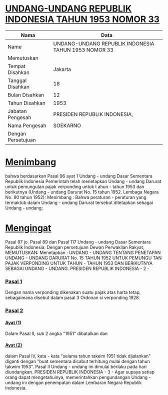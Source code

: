 # [UNDANG-UNDANG REPUBLIK INDONESIA TAHUN 1953 NOMOR 33](http://example.org/legal/document/uu/1953/33)

| Nama | Data |
| ------ | ----- |
|Name|UNDANG-UNDANG REPUBLIK INDONESIA TAHUN 1953 NOMOR 33|
|Memutuskan||
|Tempat Disahkan|Jakarta|
|Tanggal Disahkan|18|
|Bulan Disahkan|12|
|Tahun Disahkan|1953|
|Jabatan Pengesah|PRESIDEN REPUBLIK INDONESIA,|
|Nama Pengesah|SOEKARNO|
|Dengan Persetujuan||
# [Menimbang](http://example.org/legal/document/uu/1953/33/menimbang)
bahwa berdasarkan Pasal 96 ayat 1 Undang - undang Dasar Sementara Republik Indonesia Pemerintah telah menetapkan Undang - undang Darurat untuk pemungutan pajak verponding untuk t ahun - tahun 1953 dan berikutnya (Undang - undang Darurat No. 15 tahun 1952. Lembaga Negara No. 90 tahun 1952): Menimbang : Bahwa peraturan - peraturan yang termaktub dalam Undang - undang Darurat tersebut ditetapkan sebagai Undang - undang;
# [Mengingat](http://example.org/legal/document/uu/1953/33/mengingat)
Pasal 97 jo. Pasal 89 dan Pasal 117 Undang - undang Dasar Sementara Republik Indonesia: Dengan persetujuan Dewan Perwakilan Rakyat, MEMUTUSKAN: Menetapkan : UNDANG - UNDANG TENTANG PENETAPAN UNDANG - UNDANG DARURAT No. 15 TAHUN 1952 UNTUK PEMUNGU TAN PAJAK VERPONDING UNTUK TAHUN - TAHUN 1953 DAN BERIKUTNYA SEBAGAI UNDANG - UNDANG. PRESIDEN REPUBLIK INDONESIA - 2 -

### [Pasal 1](http://example.org/legal/document/uu/1953/33/pasal/0001)
Dengan nama verponding dikenakan suatu pajak atas harta tetap, sebagaimana disebut dalam pasal 3 Ordonan si verponding 1928.


### [Pasal 2](http://example.org/legal/document/uu/1953/33/pasal/0002)

#### [Ayat (1)](http://example.org/legal/document/uu/1953/33/pasal/0002/version/19531218/ayat/0001)
Dalam Pasal II, sub 2 angka "1951" dibatalkan dan

#### [Ayat (2)](http://example.org/legal/document/uu/1953/33/pasal/0002/version/19531218/ayat/0002)
dalam Pasal IV, kata - kata "selama tahun takeim 1951 tidak dijalankan" diganti dengan "buat sementara dicabut terhitung mulai dengan tahun takwim 1953". Pasal II Undang - undang ini dimulai berlaku pada hari diundangkan. PRESIDEN REPUBLIK INDONESIA - 3 - Agar supaya setiap orang dapat mengetahuinya, memerintahkan pengundangan Undang - undang ini dengan penempatan dalam Lembaran Negara Republik Indonesia.
